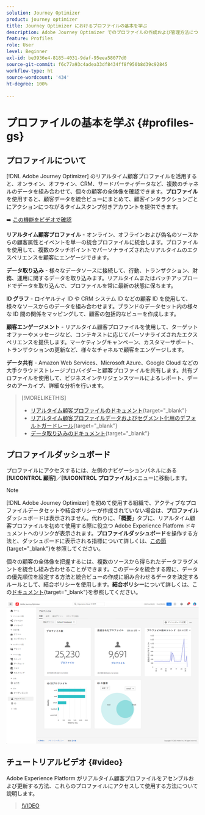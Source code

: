 ```yaml
---
solution: Journey Optimizer
product: journey optimizer
title: Journey Optimizer におけるプロファイルの基本を学ぶ
description: Adobe Journey Optimizer でのプロファイルの作成および管理方法について説明します
feature: Profiles
role: User
level: Beginner
exl-id: be3936e4-8185-4031-9daf-95eea58077d0
source-git-commit: f6c77a93c4adea33df8434ff8f950b8d39c92845
workflow-type: ht
source-wordcount: '434'
ht-degree: 100%

---
```


# プロファイルの基本を学ぶ {#profiles-gs}

## プロファイルについて

[!DNL Adobe Journey Optimizer] のリアルタイム顧客プロファイルを活用すると、オンライン、オフライン、CRM、サードパーティデータなど、複数のチャネルのデータを組み合わせて、個々の顧客の全体像を確認できます。**プロファイル**&#x200B;を使用すると、顧客データを統合ビューにまとめて、顧客インタラクションごとにアクションにつながるタイムスタンプ付きアカウントを提供できます。

➡️ [この機能をビデオで確認](#video)

**リアルタイム顧客プロファイル** - オンライン、オフラインおよび偽名のソースからの顧客属性とイベントを単一の統合プロファイルに統合します。プロファイルを使用して、複数のタッチポイントでパーソナライズされたリアルタイムのエクスペリエンスを顧客にエンゲージできます。

**データ取り込み** - 様々なデータソースに接続して、行動、トランザクション、財務、運用に関するデータを取り込みます。リアルタイムまたはバッチアップロードでデータを取り込んで、プロファイルを常に最新の状態に保ちます。

**ID グラフ** - ロイヤルティ ID や CRM システム ID などの顧客 ID を使用して、様々なソースからのデータを組み合わせます。ブランドのデータセット内の様々な ID 間の関係をマッピングして、顧客の包括的なビューを作成します。

**顧客エンゲージメント** - リアルタイム顧客プロファイルを使用して、ターゲットオファーやメッセージなど、コンテキストに応じてパーソナライズされたエクスペリエンスを提供します。マーケティングキャンペーン、カスタマーサポート、トランザクションの更新など、様々なチャネルで顧客をエンゲージします。

**データ共有** - Amazon Web Services、Microsoft Azure、Google Cloud などの大手クラウドストレージプロバイダーと顧客プロファイルを共有します。共有プロファイルを使用して、ビジネスインテリジェンスツールによるレポート、データのアーカイブ、詳細な分析を行います。

>[!MORELIKETHIS]
>
>* [リアルタイム顧客プロファイルのドキュメント](https://experienceleague.adobe.com/docs/experience-platform/query/home.html?lang=ja){target="_blank"}
>* [リアルタイム顧客プロファイルデータおよびセグメント化用のデフォルトガードレール](https://experienceleague.adobe.com/ja/docs/experience-platform/profile/guardrails){target="_blank"}
>* [データ取り込みのドキュメント](https://experienceleague.adobe.com/ja/docs/experience-platform/ingestion/home){target="_blank"}

## プロファイルダッシュボード

プロファイルにアクセスするには、左側のナビゲーションパネルにある&#x200B;**[!UICONTROL 顧客]**／**[!UICONTROL プロファイル]**&#x200B;メニューに移動します。

>[!NOTE]
>
>[!DNL Adobe Journey Optimizer] を初めて使用する組織で、アクティブなプロファイルデータセットや結合ポリシーが作成されていない場合は、**プロファイル**&#x200B;ダッシュボードは表示されません。代わりに、「**概要**」タブに、リアルタイム顧客プロファイルを初めて使用する際に役立つ Adobe Experience Platform ドキュメントへのリンクが表示されます。**プロファイルダッシュボード**&#x200B;を操作する方法と、ダッシュボードに表示される指標について詳しくは、[この節](https://experienceleague.adobe.com/docs/experience-platform/profile/ui/user-guide.html?lang=ja){target="_blank"}を参照してください。

個々の顧客の全体像を把握するには、複数のソースから得られたデータフラグメントを統合し組み合わせることができます。このデータを統合する際に、データの優先順位を設定する方法と統合ビューの作成に組み合わせるデータを決定するルールとして、結合ポリシーを使用します。**結合ポリシー**&#x200B;について詳しくは、この[ドキュメント](https://experienceleague.adobe.com/docs/experience-platform/profile/merge-policies/ui-guide.html?lang=ja){target="_blank"}を参照してください。

![](assets/profiles-home.png)

## チュートリアルビデオ {#video}

Adobe Experience Platform がリアルタイム顧客プロファイルをアセンブルおよび更新する方法、これらのプロファイルにアクセスして使用する方法について説明します。

>[!VIDEO](https://video.tv.adobe.com/v/27251?quality=12)
